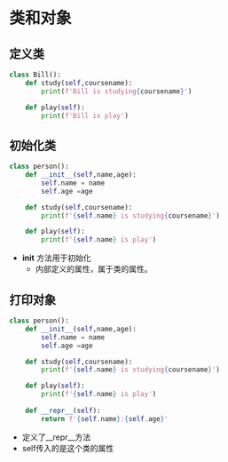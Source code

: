 # 类和对象

## 定义类

```python
class Bill():
    def study(self,coursename):
        print(f'Bill is studying{coursename}')

    def play(self):
        print(f'Bill is play')

```

## 初始化类

```python
class person():
    def __init__(self,name,age):
        self.name = name
        self.age =age

    def study(self,coursename):
        print(f'{self.name} is studying{coursename}')

    def play(self):
        print(f'{self.name} is play')
```

* __init__ 方法用于初始化
  * 内部定义的属性，属于类的属性。
  
## 打印对象

```python
class person():
    def __init__(self,name,age):
        self.name = name
        self.age =age

    def study(self,coursename):
        print(f'{self.name} is studying{coursename}')

    def play(self):
        print(f'{self.name} is play')
    
    def __repr__(self):
        return f'{self.name}:{self.age}'

```

* 定义了__repr__方法
* self传入的是这个类的属性

